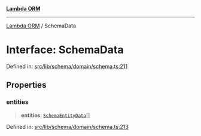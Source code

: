 [**Lambda ORM**](../README.md)

***

[Lambda ORM](../README.md) / SchemaData

# Interface: SchemaData

Defined in: [src/lib/schema/domain/schema.ts:211](https://github.com/lambda-orm/lambdaorm-base/blob/54d568062b637a6aed5442a048b140146d1f573b/src/lib/schema/domain/schema.ts#L211)

## Properties

### entities

> **entities**: [`SchemaEntityData`](SchemaEntityData.md)[]

Defined in: [src/lib/schema/domain/schema.ts:213](https://github.com/lambda-orm/lambdaorm-base/blob/54d568062b637a6aed5442a048b140146d1f573b/src/lib/schema/domain/schema.ts#L213)
